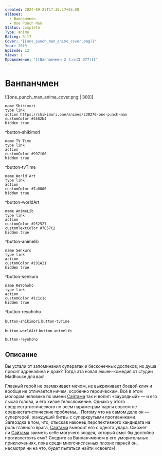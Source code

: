 ```yaml
---
created: 2024-09-23T17:35:17+03:00
aliases:
  - Ванпанчмен
  - One Punch Man
Status: complete
Type: anime
Rating: R-17
Cover: "[[one_punch_man_anime_cover.png]]"
Year: 2015
Episode: 12
Views: 1
Продолжение: "[[Ванпанчмен 2 (🇯🇵📺 377)]]"
---
```


# Ванпанчмен

![[one_punch_man_anime_cover.png | 300]]

```button
name Shikimori
type link
action https://shikimori.one/animes/z30276-one-punch-man
customColor #4682b4
hidden true
```
^button-shikimori

```button
name TV Time
type link
action 
customColor #997f00
hidden true
```
^button-tvTime

```button
name World Art
type link
action 
customColor #7a0000
hidden true
```
^button-worldArt

```button
name AnimeLib
type link
action 
customColor #252527
customTextColor #7E57C2
hidden true
```
^button-animelib

```button
name Senkuro
type link
action 
customColor #191A21
hidden true
```
^button-senkuro

```button
name ReYohoho
type link
action 
customColor #1c1c1c
hidden true
```
^button-reyohoho



`button-shikimori` `button-tvTime`

`button-worldArt` `button-animelib`

`button-reyohoho`

## Описание

Вы устали от запоминания суператак и бесконечных доспехов, но душа просит адреналина и драк? Тогда эта новая экшен-комедия от студии Madhouse для вас!

Главный герой не размахивает мечом, не выкрикивает боевой клич и вообще не отличается ничем, особенно героическим. Всё в этом молодом человеке по имени [Сайтама](https://shikimori.one/characters/73935-saitama) так и вопит: «заурядный» — и его лысая голова, и его хилое телосложение. Однако у этого среднестатистического по всем параметрам парня совсем не среднестатистические проблемы... Потому что на самом деле он — супергерой, жаждущий битвы с суперкрутыми противниками. Загвоздка в том, что, отыскав наконец перспективного кандидата на роль главного врага, [Сайтама](https://shikimori.one/characters/73935-saitama) выносит его с одного удара. Сможет ли [Сайтама](https://shikimori.one/characters/73935-saitama) заиметь себе могучего злодея, который смог бы достойно противостоять ему? Следите за Ванпанчменом в его уморительных приключениях, пока среди многочисленных плохих парней он, несмотря ни на что, будет пытаться найти «своего»!
